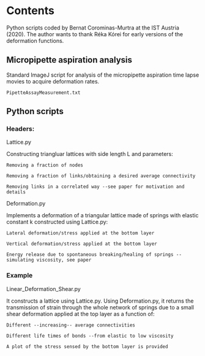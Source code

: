  
# Contents

Python scripts coded by Bernat Corominas-Murtra at the IST Austria (2020).
The author wants to thank Réka Kórei for early versions of the deformation functions.
 
## Micropipette aspiration analysis

Standard ImageJ script for analysis of the micropipette aspiration time lapse movies to acquire deformation rates.

    PipetteAssayMeasurement.txt

## Python scripts

### Headers:

Lattice.py 

Constructing triangluar lattices with side length L and parameters:

    Removing a fraction of nodes

    Removing a fraction of links/obtaining a desired average connectivity

    Removing links in a correlated way --see paper for motivation and details

Deformation.py

Implements a deformation of a triangular lattice made of springs with elastic constant k 
constructed using Lattice.py:
 
    Lateral deformation/stress applied at the bottom layer

    Vertical deformation/stress applied at the bottom layer

    Energy release due to spontaneous breaking/healing of springs --simulating viscosity, see paper

### Example

Linear_Deformation_Shear.py

It constructs a lattice using Lattice.py. Using Deformation.py, it returns 
the transmission of strain through the whole network of springs due to a small shear deformation 
applied at the top layer as a function of:

    Different --increasing-- average connectivities
   
    Different life times of bonds --from elastic to low viscosity

    A plot of the stress sensed by the bottom layer is provided
